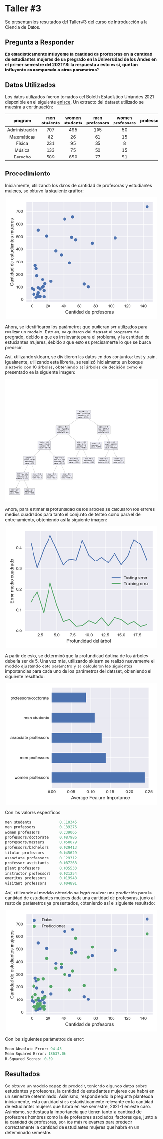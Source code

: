 # Taller #3
Se presentan los resultados del Taller #3 del curso de Introducción a la Ciencia de Datos.

## Pregunta a Responder
**Es estadisticamente influyente la cantidad de profesoras en la cantidad de estudiantes mujeres de un pregrado en la Universidad de los Andes en el primer semestre del 2021? Si la respuesta a esto es sí, qué tan influyente es comparado a otros parámetros?**
<!--- https://towardsdatascience.com/train-a-regression-model-using-a-decision-tree-70012c22bcc1 --->

## Datos Utilizados
Los datos utilizados fueron tomados del Boletín Estadístico Uniandes 2021 disponible en el siguiente [enlace](https://planeacion.uniandes.edu.co/images/BoletinEstadistico/ComplementoEstadistico/SuplementoEstadistico2021.pdf). Un extracto del dataset utilizado se muestra a continuación:

| program | men students | women students | men professors | women professors | professors/doctorate | professors/masters | professors/bachelors | titular professors | associate professors | professor assistants | plant professors | instructor professors | emeritus professors | visitant professors |
| :---: | :---: | :---: | :---: | :---: | :---: | :---: | :---: | :---: | :---: | :---: | :---: | :---: | :---: | :---: |
| Administración | 707 | 495 | 105 | 50 | 55 | 10 | 0 | 4 | 25.5 | 27 | 0 | 1 | 1 | 0.5 |
| Matemáticas | 82 | 26 | 61 | 15	| 38 | 9 | 4 | 3.50 | 24 | 4 | 16 | 0 | 0	| 0 |
| Física | 231 | 95	| 35 | 8 | 23 | 2 | 0 | 4.50 | 16 | 1 | 0 |	0 |	0 |	0 |
| Música | 133 | 75 | 50 | 15 | 8	| 11 | 2 | 0	| 13.50	| 6	| 0	| 0	| 0	| 1 | 
| Derecho	| 589	| 659	| 77 | 51	| 35 | 6 | 0	| 3.50 | 29.10 | 8	| 0	| 0	| 0	| 0 |

## Procedimiento

Inicialmente, utilizando los datos de cantidad de profesoras y estudiantes mujeres, se obtuvo la siguiente gráfica:

<p align="center">
  <img src="https://github.com/dfdiazc/IntroCienciaDatos3/blob/main/results/data.png?raw=true">
</p>

Ahora, se identificaron los parámetros que pudieran ser utilizados para realizar un modelo. Esto es, se quitaron del dataset el programa de pregrado, debido a que es irrelevante para el problema, y la cantidad de estudiantes mujeres, debido a que esto es precisamente lo que se busca predecir.

Así, utilizando sklearn, se dividieron los datos en dos conjuntos: test y train. Igualmente, utilizando esta librería, se realizó inicialmente un bosque aleatorio con 10 árboles, obteniendo así árboles de decisión como el presentado en la siguiente imagen:

<p align="center">
  <img src="https://github.com/dfdiazc/IntroCienciaDatos3/blob/main/results/tree.png?raw=true">
</p>

Ahora, para estimar la profundidad de los árboles se calcularon los errores medios cuadrados para tanto el conjunto de testeo como para el de entrenamiento, obteniendo así la siguiente imagen:

<p align="center">
  <img src="https://github.com/dfdiazc/IntroCienciaDatos3/blob/main/results/error.png?raw=true">
</p>

A partir de esto, se determinó que la profundidad óptima de los árboles debería ser de 5. Una vez más, utilizando sklearn se realizó nuevamente el modelo ajustando este parámetro y se calcularon las siguientes importancias para cada uno de los parámetros del dataset, obteniendo el siguiente resultado:

<p align="center">
  <img src="https://github.com/dfdiazc/IntroCienciaDatos3/blob/main/results/importances.png?raw=true">
</p>

Con los valores específicos

```python
men students             0.110345
men professors           0.139276
women professors         0.239065
professors/doctorate     0.087986
professors/masters       0.050079
professors/bachelors     0.029413
titular professors       0.045629
associate professors     0.129312
professor assistants     0.087268
plant professors         0.035533
instructor professors    0.021254
emeritus professors      0.019948
visitant professors      0.004891
```

Así, utilizando el modelo obtenido se logró realizar una predicción para la cantidad de estudiantes mujeres dada una cantidad de profesoras, junto al resto de parámetros ya presentados, obteniendo así el siguiente resultado:

<p align="center">
  <img src="https://github.com/dfdiazc/IntroCienciaDatos3/blob/main/results/predictions.png?raw=true">
</p>

Con los siguientes parámetros de error:

```python
Mean Absolute Error: 94.45
Mean Squared Error: 18637.06
R-Squared Scores: 0.59
```

## Resultados
Se obtuvo un modelo capaz de predecir, teniendo algunos datos sobre estudiantes y profesores, la cantidad de estudiantes mujeres que habrá en un semestre determinado. Asimismo, respondiendo la pregunta planteada inicialmente, esta cantidad sí es estadísticamente relevante en la cantidad de estudiantes mujeres que habrá en ese semestre, 2021-1 en este caso. Asimismo, se destaca la importancia que tienen tanto la cantidad de profesores hombres como la de profesores asociados, factores que, junto a la cantidad de profesoras, son los más relevantes para predecir correctamente la cantidad de estudiantes mujeres que habrá en un determinado semestre.
